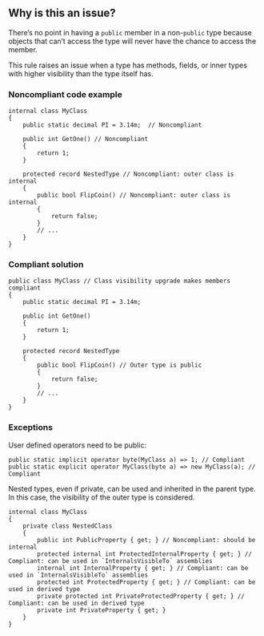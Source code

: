 ## Why is this an issue?

There’s no point in having a `public` member in a non-`public` type because objects that can’t access the type will never
have the chance to access the member.

This rule raises an issue when a type has methods, fields, or inner types with higher visibility than the type itself has.

### Noncompliant code example

    internal class MyClass
    {
        public static decimal PI = 3.14m;  // Noncompliant
    
        public int GetOne() // Noncompliant
        {
            return 1;
        }
    
        protected record NestedType // Noncompliant: outer class is internal
        {
            public bool FlipCoin() // Noncompliant: outer class is internal
            {
                return false;
            }
            // ...
        }
    }

### Compliant solution

    public class MyClass // Class visibility upgrade makes members compliant
    {
        public static decimal PI = 3.14m;
    
        public int GetOne()
        {
            return 1;
        }
    
        protected record NestedType
        {
            public bool FlipCoin() // Outer type is public
            {
                return false;
            }
            // ...
        }
    }

### Exceptions

User defined operators need to be public:

    public static implicit operator byte(MyClass a) => 1; // Compliant
    public static explicit operator MyClass(byte a) => new MyClass(a); // Compliant

Nested types, even if private, can be used and inherited in the parent type. In this case, the visibility of the outer type is considered.

    internal class MyClass
    {
        private class NestedClass
        {
            public int PublicProperty { get; } // Noncompliant: should be internal
            protected internal int ProtectedInternalProperty { get; } // Compliant: can be used in `InternalsVisibleTo` assemblies
            internal int InternalProperty { get; } // Compliant: can be used in `InternalsVisibleTo` assemblies
            protected int ProtectedProperty { get; } // Compliant: can be used in derived type
            private protected int PrivateProtectedProperty { get; } // Compliant: can be used in derived type
            private int PrivateProperty { get; }
        }
    }